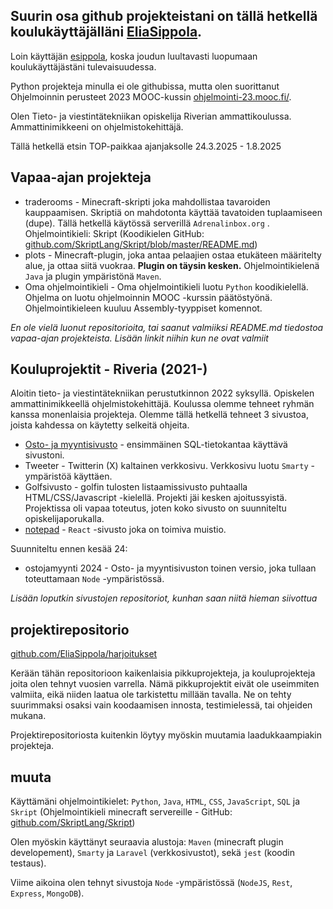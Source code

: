 ## Suurin osa github projekteistani on tällä hetkellä koulukäyttäjälläni [EliaSippola](https://github.com/EliaSippola).
Loin käyttäjän [esippola](https://github.com/esippola), koska joudun luultavasti luopumaan koulukäyttäjästäni tulevaisuudessa.

Python projekteja minulla ei ole githubissa, mutta olen suorittanut Ohjelmoinnin perusteet 2023 MOOC-kussin [ohjelmointi-23.mooc.fi/](https://ohjelmointi-23.mooc.fi/).

Olen Tieto- ja viestintätekniikan opiskelija Riverian ammattikoulussa. Ammattinimikkeeni on ohjelmistokehittäjä. 

Tällä hetkellä etsin TOP-paikkaa ajanjaksolle 24.3.2025 - 1.8.2025

## Vapaa-ajan projekteja
- traderooms - Minecraft-skripti joka mahdollistaa tavaroiden kauppaamisen. Skriptiä on mahdotonta käyttää tavatoiden tuplaamiseen (dupe). Tällä hetkellä käytössä serverillä `Adrenalinbox.org` . Ohjelmointikieli: Skript (Koodikielen GitHub: [github.com/SkriptLang/Skript/blob/master/README.md](https://github.com/SkriptLang/Skript/blob/master/README.md))
- plots - Minecraft-plugin, joka antaa pelaajien ostaa etukäteen määritelty alue, ja ottaa siitä vuokraa. **Plugin on täysin kesken.** Ohjelmointikielenä `Java` ja plugin ympäristönä `Maven`.
- Oma ohjelmointikieli - Oma ohjelmointikieli luotu `Python` koodikielellä. Ohjelma on luotu ohjelmoinnin MOOC -kurssin päätöstyönä. Ohjelmointikieleen kuuluu Assembly-tyyppiset komennot.

*En ole vielä luonut repositorioita, tai saanut valmiiksi README.md tiedostoa vapaa-ajan projekteista. Lisään linkit niihin kun ne ovat valmiit*

## Kouluprojektit - Riveria (2021-)
Aloitin tieto- ja viestintätekniikan perustutkinnon 2022 syksyllä. Opiskelen ammattinimikkeellä ohjelmistokehittäjä. Koulussa olemme tehneet ryhmän kanssa monenlaisia projekteja. Olemme tällä hetkellä tehneet 3 sivustoa, joista kahdessa on käytetty selkeitä ohjeita.

- [Osto- ja myyntisivusto](https://github.com/EliaSippola/ostojamyynti2023) - ensimmäinen SQL-tietokantaa käyttävä sivustoni.
- Tweeter - Twitterin (X) kaltainen verkkosivu. Verkkosivu luotu `Smarty` -ympäristöä käyttäen.
- Golfsivusto - golfin tulosten listaamissivusto puhtaalla HTML/CSS/Javascript -kielellä. Projekti jäi kesken ajoitussyistä. Projektissa oli vapaa toteutus, joten koko sivusto on suunniteltu opiskelijaporukalla.
- [notepad](https://github.com/EliaSippola/muistio_24) - `React` -sivusto joka on toimiva muistio.

Suunniteltu ennen kesää 24:
- ostojamyynti 2024 - Osto- ja myyntisivuston toinen versio, joka tullaan toteuttamaan `Node` -ympäristössä.

*Lisään loputkin sivustojen repositoriot, kunhan saan niitä hieman siivottua*

## projektirepositorio

[github.com/EliaSippola/harjoitukset](https://github.com/EliaSippola/harjoitukset)

Kerään tähän repositorioon kaikenlaisia pikkuprojekteja, ja kouluprojekteja joita olen tehnyt vuosien varrella. Nämä pikkuprojektit eivät ole useimmiten valmiita, eikä niiden laatua ole tarkistettu millään tavalla. Ne on tehty suurimmaksi osaksi vain koodaamisen innosta, testimielessä, tai ohjeiden mukana.

Projektirepositoriosta kuitenkin löytyy myöskin muutamia laadukkaampiakin projekteja.

## muuta

Käyttämäni ohjelmointikielet:
`Python`, `Java`, `HTML`, `CSS`, `JavaScript`, `SQL` ja `Skript` (Ohjelmointikieli minecraft servereille - GitHub: [github.com/SkriptLang/Skript](https://github.com/SkriptLang/Skript/blob/master/README.md))

Olen myöskin käyttänyt seuraavia alustoja:
`Maven` (minecraft plugin developement), `Smarty` ja `Laravel` (verkkosivustot), sekä `jest` (koodin testaus).

Viime aikoina olen tehnyt sivustoja `Node` -ympäristössä (`NodeJS`, `Rest`, `Express`, `MongoDB`).
